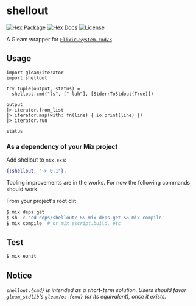 # shellout

[![Hex Package](https://img.shields.io/hexpm/v/shellout?color=ffaff3&label=%F0%9F%93%A6)](https://hex.pm/packages/shellout)
[![Hex Docs](https://img.shields.io/badge/hex-docs-ffaff3?label=%F0%9F%93%9A)](https://hexdocs.pm/shellout/)
[![License](https://img.shields.io/hexpm/l/shellout?color=ffaff3&label=%F0%9F%93%83)](https://hex.pm/packages/shellout)

A Gleam wrapper for [`Elixir.System.cmd/3`](https://hexdocs.pm/elixir/master/System.html#cmd/3)

## Usage

```gleam
import gleam/iterator
import shellout

try tuple(output, status) =
  shellout.cmd("ls", ["-lah"], [StderrToStdout(True)])

output
|> iterator.from_list
|> iterator.map(with: fn(line) { io.print(line) })
|> iterator.run

status
```

### As a dependency of your Mix project

Add shellout to `mix.exs`:

```elixir
{:shellout, "~> 0.1"},
```

Tooling improvements are in the works.
For now the following commands should work.

From your project's root dir:

```bash
$ mix deps.get
$ sh -c 'cd deps/shellout/ && mix deps.get && mix compile'
$ mix compile  # or mix escript.build, etc
```

## Test

```bash
$ mix eunit
```

## Notice

*`shellout.{cmd}` is intended as a short-term solution. Users should
favor `gleam_stdlib`'s `gleam/os.{cmd}` (or its equivalent), once it exists.*

